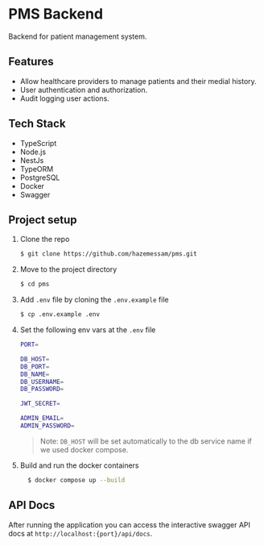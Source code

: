 # PMS Backend

Backend for patient management system.

## Features

- Allow healthcare providers to manage patients and their medial history.
- User authentication and authorization.
- Audit logging user actions.

## Tech Stack

- TypeScript
- Node.js
- NestJs
- TypeORM
- PostgreSQL
- Docker
- Swagger

## Project setup

1. Clone the repo

   ```bash
   $ git clone https://github.com/hazemessam/pms.git
   ```

2. Move to the project directory

   ```bash
   $ cd pms
   ```

3. Add `.env` file by cloning the `.env.example` file

   ```bash
   $ cp .env.example .env
   ```

4. Set the following env vars at the `.env` file

   ```bash
   PORT=

   DB_HOST=
   DB_PORT=
   DB_NAME=
   DB_USERNAME=
   DB_PASSWORD=

   JWT_SECRET=

   ADMIN_EMAIL=
   ADMIN_PASSWORD=
   ```

   > Note: `DB_HOST` will be set automatically to the db service name if we used docker compose.

5. Build and run the docker containers

   ```bash
     $ docker compose up --build
   ```

## API Docs

After running the application you can access the interactive swagger API docs at `http://localhost:{port}/api/docs`.

